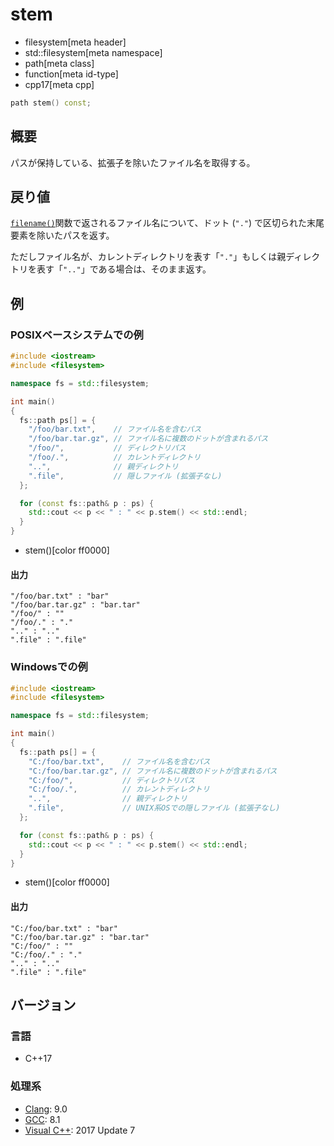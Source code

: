 # stem
* filesystem[meta header]
* std::filesystem[meta namespace]
* path[meta class]
* function[meta id-type]
* cpp17[meta cpp]

```cpp
path stem() const;
```

## 概要
パスが保持している、拡張子を除いたファイル名を取得する。


## 戻り値
[`filename()`](filename.md)関数で返されるファイル名について、ドット (`"."`) で区切られた末尾要素を除いたパスを返す。

ただしファイル名が、カレントディレクトリを表す「`"."`」もしくは親ディレクトリを表す「`".."`」である場合は、そのまま返す。


## 例
### POSIXベースシステムでの例
```cpp example
#include <iostream>
#include <filesystem>

namespace fs = std::filesystem;

int main()
{
  fs::path ps[] = {
    "/foo/bar.txt",    // ファイル名を含むパス
    "/foo/bar.tar.gz", // ファイル名に複数のドットが含まれるパス
    "/foo/",           // ディレクトリパス
    "/foo/.",          // カレントディレクトリ
    "..",              // 親ディレクトリ
    ".file",           // 隠しファイル (拡張子なし)
  };

  for (const fs::path& p : ps) {
    std::cout << p << " : " << p.stem() << std::endl;
  }
}
```
* stem()[color ff0000]


#### 出力
```
"/foo/bar.txt" : "bar"
"/foo/bar.tar.gz" : "bar.tar"
"/foo/" : ""
"/foo/." : "."
".." : ".."
".file" : ".file"
```


### Windowsでの例
```cpp example
#include <iostream>
#include <filesystem>

namespace fs = std::filesystem;

int main()
{
  fs::path ps[] = {
    "C:/foo/bar.txt",    // ファイル名を含むパス
    "C:/foo/bar.tar.gz", // ファイル名に複数のドットが含まれるパス
    "C:/foo/",           // ディレクトリパス
    "C:/foo/.",          // カレントディレクトリ
    "..",                // 親ディレクトリ
    ".file",             // UNIX系OSでの隠しファイル (拡張子なし)
  };

  for (const fs::path& p : ps) {
    std::cout << p << " : " << p.stem() << std::endl;
  }
}
```
* stem()[color ff0000]

#### 出力
```
"C:/foo/bar.txt" : "bar"
"C:/foo/bar.tar.gz" : "bar.tar"
"C:/foo/" : ""
"C:/foo/." : "."
".." : ".."
".file" : ".file"
```



## バージョン
### 言語
- C++17

### 処理系
- [Clang](/implementation.md#clang): 9.0
- [GCC](/implementation.md#gcc): 8.1
- [Visual C++](/implementation.md#visual_cpp): 2017 Update 7
